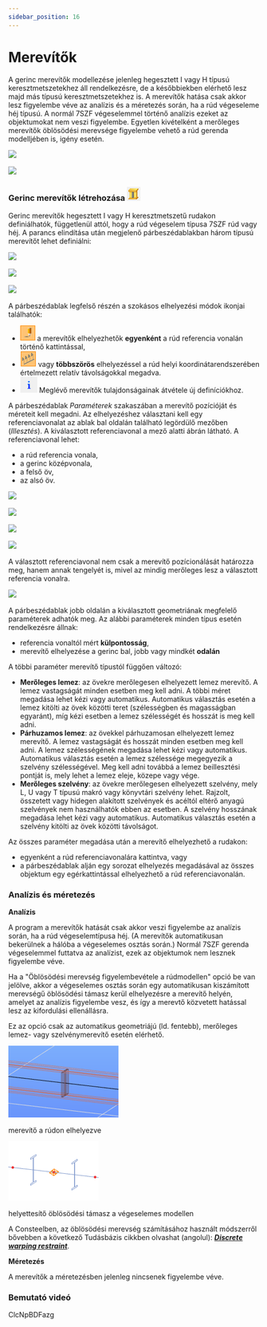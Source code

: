 ```yaml
---
sidebar_position: 16
---
```

# Merevítők

<!-- wp:paragraph {"align":"justify"} -->

A gerinc merevítők modellezése jelenleg hegesztett I vagy H típusú keresztmetszetekhez áll rendelkezésre, de a későbbiekben elérhető lesz majd más típusú keresztmetszetekhez is. A merevítők hatása csak akkor lesz figyelembe véve az analízis és a méretezés során, ha a rúd végeseleme héj típusú. A normál 7SZF végeselemmel történő analízis ezeket az objektumokat nem veszi figyelembe. Egyetlen kivételként a merőleges merevítők öblösödési merevsége figyelembe vehető a rúd gerenda modelljében is, igény esetén.

<!-- /wp:paragraph -->

<!-- wp:columns -->

<!-- wp:column {"width":"50%","editorskit":{"devices":false,"desktop":true,"tablet":true,"mobile":true,"loggedin":true,"loggedout":true,"acf_visibility":"","acf_field":"","acf_condition":"","acf_value":"","migrated":false,"unit_test":false}} -->

<!-- wp:image {"align":"center","id":11456,"width":392,"height":224,"sizeSlug":"full","linkDestination":"media"} -->

[![](https://Consteelsoftware.com/wp-content/uploads/2021/05/scr_dualbeam_stiff_hidden.png)](./img/wp-content-uploads-2021-05-scr_dualbeam_stiff_hidden.png)

<!-- /wp:image -->

<!-- /wp:column -->

<!-- wp:column {"width":"50%","editorskit":{"devices":false,"desktop":true,"tablet":true,"mobile":true,"loggedin":true,"loggedout":true,"acf_visibility":"","acf_field":"","acf_condition":"","acf_value":"","migrated":false,"unit_test":false}} -->

<!-- wp:image {"align":"center","id":11462,"width":389,"height":224,"sizeSlug":"full","linkDestination":"media","editorskit":{"devices":false,"desktop":true,"tablet":true,"mobile":true,"loggedin":true,"loggedout":true,"acf_visibility":"","acf_field":"","acf_condition":"","acf_value":"","migrated":false,"unit_test":false}} -->

[![](https://Consteelsoftware.com/wp-content/uploads/2021/05/scr_dualbeam_stiff_mesh.png)](./img/wp-content-uploads-2021-05-scr_dualbeam_stiff_mesh.png)

<!-- /wp:image -->

<!-- /wp:column -->

<!-- /wp:columns -->

<!-- wp:heading {"level":3} -->

### Gerinc merevítők létrehozása ![](./img/wp-content-uploads-2021-05-cmd_stiffener.png)

<!-- /wp:heading -->

<!-- wp:paragraph -->

Gerinc merevítők hegesztett I vagy H keresztmetszetű rudakon definiálhatók, függetlenül attól, hogy a rúd végeselem típusa 7SZF rúd vagy héj. A parancs elindítása után megjelenő párbeszédablakban három típusú merevítőt lehet definiálni:

<!-- /wp:paragraph -->

<!-- wp:columns -->

<!-- wp:column -->

<!-- wp:image {"align":"right","id":39465,"width":294,"height":385,"sizeSlug":"full","linkDestination":"media","className":"is-style-editorskit-rounded"} -->

[![](https://Consteelsoftware.com/wp-content/uploads/2022/05/dial_superbeam_merevito_lemez.png)](./img/wp-content-uploads-2022-05-dial_superbeam_merevito_lemez.png)

<!-- /wp:image -->

<!-- /wp:column -->

<!-- wp:column -->

<!-- wp:image {"align":"center","id":39457,"width":294,"height":385,"sizeSlug":"full","linkDestination":"media","className":"is-style-editorskit-rounded"} -->

[![](https://Consteelsoftware.com/wp-content/uploads/2022/05/dial_superbeam_merevito_lemez_parh.png)](./img/wp-content-uploads-2022-05-dial_superbeam_merevito_lemez_parh.png)

<!-- /wp:image -->

<!-- /wp:column -->

<!-- wp:column -->

<!-- wp:image {"align":"left","id":39448,"width":294,"height":385,"sizeSlug":"full","linkDestination":"media","className":"is-style-editorskit-rounded"} -->

[![](https://Consteelsoftware.com/wp-content/uploads/2022/05/dial_superbeam_merevito_lemez_szelveny.png)](./img/wp-content-uploads-2022-05-dial_superbeam_merevito_lemez_szelveny.png)

<!-- /wp:image -->

<!-- /wp:column -->

<!-- /wp:columns -->

<!-- wp:paragraph -->

A párbeszédablak legfelső részén a szokásos elhelyezési módok ikonjai találhatók:

<!-- /wp:paragraph -->

<!-- wp:list -->

- ![](./img/wp-content-uploads-2021-04-5-3-draw-ico-11.png) a merevítők elhelyezhetők **egyenként** a rúd referencia vonalán történő kattintással,
- ![](./img/wp-content-uploads-2021-04-cmd_multi_place.png) vagy **többszörös** elhelyezéssel a rúd helyi koordinátarendszerében értelmezett relatív távolságokkal megadva.
- ![](./img/wp-content-uploads-2021-04-cmd_draw_get.png) Meglévő merevítők tulajdonságainak átvétele új definíciókhoz.

<!-- /wp:list -->

<!-- wp:paragraph -->

A párbeszédablak _Paraméterek_ szakaszában a merevítő pozícióját és méreteit kell megadni. Az elhelyezéshez választani kell egy referenciavonalat az ablak bal oldalán található legördülő mezőben (_Illesztés_). A kiválasztott referenciavonal a mező alatti ábrán látható. A referenciavonal lehet:

<!-- /wp:paragraph -->

<!-- wp:columns -->

<!-- wp:column {"width":"24%","editorskit":{"devices":false,"desktop":true,"tablet":true,"mobile":true,"loggedin":true,"loggedout":true,"acf_visibility":"","acf_field":"","acf_condition":"","acf_value":"","migrated":false,"unit_test":false}} -->

<!-- wp:list {"editorskit":{"devices":false,"desktop":true,"tablet":true,"mobile":true,"loggedin":true,"loggedout":true,"acf_visibility":"","acf_field":"","acf_condition":"","acf_value":"","migrated":false,"unit_test":false}} -->

- a rúd referencia vonala,
- a gerinc középvonala,
- a felső öv,
- az alsó öv.

<!-- /wp:list -->

<!-- /wp:column -->

<!-- wp:column {"width":"19%","editorskit":{"devices":false,"desktop":true,"tablet":true,"mobile":true,"loggedin":true,"loggedout":true,"acf_visibility":"","acf_field":"","acf_condition":"","acf_value":"","migrated":false,"unit_test":false}} -->

<!-- wp:image {"align":"center","id":39440,"width":159,"height":159,"sizeSlug":"full","linkDestination":"media","className":"is-style-editorskit-rounded","editorskit":{"devices":false,"desktop":true,"tablet":true,"mobile":true,"loggedin":true,"loggedout":true,"acf_visibility":"","acf_field":"","acf_condition":"","acf_value":"","migrated":false,"unit_test":false}} -->

[![](https://Consteelsoftware.com/wp-content/uploads/2022/05/dial_superbeam_merevito_illesztes_ref.png)](./img/wp-content-uploads-2022-05-dial_superbeam_merevito_illesztes_ref.png)

<!-- /wp:image -->

<!-- /wp:column -->

<!-- wp:column {"width":"19%","editorskit":{"devices":false,"desktop":true,"tablet":true,"mobile":true,"loggedin":true,"loggedout":true,"acf_visibility":"","acf_field":"","acf_condition":"","acf_value":"","migrated":false,"unit_test":false}} -->

<!-- wp:image {"align":"center","id":39432,"width":159,"height":158,"sizeSlug":"full","linkDestination":"media","className":"is-style-editorskit-rounded"} -->

[![](https://Consteelsoftware.com/wp-content/uploads/2022/05/dial_superbeam_merevito_illesztes_gerinc.png)](./img/wp-content-uploads-2022-05-dial_superbeam_merevito_illesztes_gerinc.png)

<!-- /wp:image -->

<!-- /wp:column -->

<!-- wp:column {"width":"19%","editorskit":{"devices":false,"desktop":true,"tablet":true,"mobile":true,"loggedin":true,"loggedout":true,"acf_visibility":"","acf_field":"","acf_condition":"","acf_value":"","migrated":false,"unit_test":false}} -->

<!-- wp:image {"align":"center","id":39424,"width":159,"height":159,"sizeSlug":"full","linkDestination":"media","className":"is-style-editorskit-rounded"} -->

[![](https://Consteelsoftware.com/wp-content/uploads/2022/05/dial_superbeam_merevito_illesztes_felso.png)](./img/wp-content-uploads-2022-05-dial_superbeam_merevito_illesztes_felso.png)

<!-- /wp:image -->

<!-- /wp:column -->

<!-- wp:column {"width":"19%"} -->

<!-- wp:image {"align":"center","id":39416,"width":156,"height":158,"sizeSlug":"full","linkDestination":"media","className":"is-style-editorskit-rounded"} -->

[![](https://Consteelsoftware.com/wp-content/uploads/2022/05/dial_superbeam_merevito_illesztes_also.png)](./img/wp-content-uploads-2022-05-dial_superbeam_merevito_illesztes_also.png)

<!-- /wp:image -->

<!-- /wp:column -->

<!-- /wp:columns -->

<!-- wp:paragraph -->

A választott referenciavonal nem csak a merevítő pozícionálását határozza meg, hanem annak tengelyét is, mivel az mindig merőleges lesz a választott referencia vonalra.

<!-- /wp:paragraph -->

<!-- wp:image {"align":"center","id":11557,"width":380,"height":288,"sizeSlug":"full","linkDestination":"media"} -->

[![](https://Consteelsoftware.com/wp-content/uploads/2021/05/scr_dualbeam_stiff_ref.png)](./img/wp-content-uploads-2021-05-scr_dualbeam_stiff_ref.png)

<!-- /wp:image -->

<!-- wp:paragraph -->

A párbeszédablak jobb oldalán a kiválasztott geometriának megfelelő paraméterek adhatók meg. Az alábbi paraméterek minden típus esetén rendelkezésre állnak:

<!-- /wp:paragraph -->

<!-- wp:list -->

- referencia vonaltól mért **külpontosság**,
- merevítő elhelyezése a gerinc bal, jobb vagy mindkét **odalán**

<!-- /wp:list -->

<!-- wp:paragraph -->

A többi paraméter merevítő típustól függően változó:

<!-- /wp:paragraph -->

<!-- wp:list -->

- **Merőleges lemez**: az övekre merőlegesen elhelyezett lemez merevítő. A lemez vastagságát minden esetben meg kell adni. A többi méret megadása lehet kézi vagy automatikus. Automatikus választás esetén a lemez kitölti az övek közötti teret (szélességben és magasságban egyaránt), míg kézi esetben a lemez szélességét és hosszát is meg kell adni.
- **Párhuzamos lemez**: az övekkel párhuzamosan elhelyezett lemez merevítő. A lemez vastagságát és hosszát minden esetben meg kell adni. A lemez szélességének megadása lehet kézi vagy automatikus. Automatikus választás esetén a lemez szélessége megegyezik a szelvény szélességével. Meg kell adni továbbá a lemez beillesztési pontját is, mely lehet a lemez eleje, közepe vagy vége.
- **Merőleges szelvény**: az övekre merőlegesen elhelyezett szelvény, mely L, U vagy T típusú makró vagy könyvtári szelvény lehet. Rajzolt, összetett vagy hidegen alakított szelvények és acéltól eltérő anyagú szelvények nem használhatók ebben az esetben. A szelvény hosszának megadása lehet kézi vagy automatikus. Automatikus választás esetén a szelvény kitölti az övek közötti távolságot.

<!-- /wp:list -->

<!-- wp:paragraph -->

Az összes paraméter megadása után a merevítő elhelyezhető a rudakon:

<!-- /wp:paragraph -->

<!-- wp:list -->

- egyenként a rúd referenciavonalára kattintva, vagy
- a párbeszédablak alján egy sorozat elhelyezés megadásával az összes objektum egy egérkattintással elhelyezhető a rúd referenciavonalán.

<!-- /wp:list -->

<!-- wp:heading {"level":3} -->

### Analízis és méretezés

<!-- /wp:heading -->

<!-- wp:paragraph -->

**Analízis**

<!-- /wp:paragraph -->

<!-- wp:paragraph {"align":"justify"} -->

A program a merevítők hatását csak akkor veszi figyelembe az analízis során, ha a rúd végeselemtípusa héj. (A merevítők automatikusan bekerülnek a hálóba a végeselemes osztás során.) Normál 7SZF gerenda végeselemmel futtatva az analízist, ezek az objektumok nem lesznek figyelembe véve.

<!-- /wp:paragraph -->

<!-- wp:paragraph -->

Ha a "Öblösödési merevség figyelembevétele a rúdmodellen" opció be van jelölve, akkor a végeselemes osztás során egy automatikusan kiszámított merevségű öblösödési támasz kerül elhelyezésre a merevítő helyén, amelyet az analízis figyelembe vesz, és így a merevtő közvetett hatással lesz az kifordulási ellenállásra.

<!-- /wp:paragraph -->

<!-- wp:paragraph -->

Ez az opció csak az automatikus geometriájú (ld. fentebb), merőleges lemez- vagy szelvénymerevítő esetén elérhető.

<!-- /wp:paragraph -->

<!-- wp:columns -->

<!-- wp:column -->

<!-- wp:image {"align":"right","id":25497,"width":197,"height":130,"sizeSlug":"full","linkDestination":"none","className":"is-style-editorskit-shadow"} -->

![](./img/wp-content-uploads-2021-10-scr_dual_stiff_warp_stru.png)

merevítő a rúdon elhelyezve

<!-- /wp:image -->

<!-- /wp:column -->

<!-- wp:column -->

<!-- wp:image {"align":"left","id":25503,"height":130,"sizeSlug":"full","linkDestination":"none","className":"is-style-editorskit-shadow"} -->

![](./img/wp-content-uploads-2021-10-scr_dual_stiff_warp_FE.png)

helyettesítő öblösödési támasz a végeselemes modellen

<!-- /wp:image -->

<!-- /wp:column -->

<!-- /wp:columns -->

<!-- wp:paragraph -->

A Consteelben, az öblösödési merevség számításához használt módszerről bővebben a következő Tudásbázis cikkben olvashat (angolul): **_[Discrete warping restraint](https://www.Consteelsoftware.com/knowledgebase/discrete-warping-restraint/?search=discrete%20warping)_**.

<!-- /wp:paragraph -->

<!-- wp:paragraph -->

**Méretezés**

<!-- /wp:paragraph -->

<!-- wp:paragraph -->

A merevítők a méretezésben jelenleg nincsenek figyelembe véve.

<!-- /wp:paragraph -->

<!-- wp:spacer {"height":"11px","editorskit":{"devices":false,"desktop":true,"tablet":true,"mobile":true,"loggedin":true,"loggedout":true,"acf_visibility":"","acf_field":"","acf_condition":"","acf_value":"","migrated":false,"unit_test":false},"editorskit_typography":{"name":"","family":"","weight":""},"extUtilities":[]} -->

<!-- /wp:spacer -->

<!-- wp:heading {"level":3} -->

### Bemutató videó

<!-- /wp:heading -->

<!-- wp:html -->

<YouTubeEmbedded>ClcNpBDFazg</YouTubeEmbedded>

<!-- /wp:html -->
